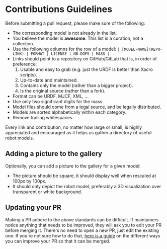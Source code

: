 # Contributions Guidelines

Before submitting a pull request, please make sure of the following:

* The corresponding model is not already in the list.
* You believe the model is **awesome**. This list is a curation, not a collection.
* Use the following columns for the row of a model: ``| [MODEL-NAME](REPO-LINK) | FORMAT | LICENSE | NB-DOFS | MASS |``
* Links should point to a repository on GitHub/GitLab that is, in order of preference:
    1. Usable and easy to grab (e.g. just the URDF is better than Xacro scripts).
    2. Up-to-date and maintained.
    3. Contains only the model (rather than a bigger project).
    4. Is the original source (rather than a fork).
* Format can be URDF, MJCF, XML, ...
* Use only two significant digits for the mass.
* Model files should come from a legal source, and be legally distributed.
* Models are sorted alphabetically within each category.
* Remove trailing whitespaces.

Every link and contribution, no matter how large or small, is highly appreciated and encouraged as it helps us gather a directory of useful robot models.

## Adding a picture to the gallery

Optionally, you can add a picture to the gallery for a given model:

- The picture should be square, it should display well when rescaled at 100px by 100px.
- It should only depict the robot model, preferably a 3D visualization over transparent or white background.

## Updating your PR

Making a PR adhere to the above standards can be difficult. If maintainers notice anything that needs to be improved, they will ask you to edit your PR before merging it. There's no need to open a new PR, just edit the existing one. If you're not sure how to do that, [here is a guide](https://github.com/RichardLitt/knowledge/blob/master/github/amending-a-commit-guide.md) on the different ways you can improve your PR so that it can be merged.
